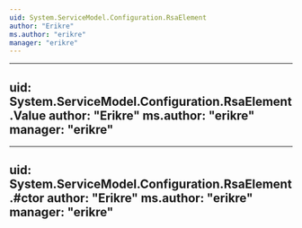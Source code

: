 ```yaml
---
uid: System.ServiceModel.Configuration.RsaElement
author: "Erikre"
ms.author: "erikre"
manager: "erikre"
---
```


---
uid: System.ServiceModel.Configuration.RsaElement.Value
author: "Erikre"
ms.author: "erikre"
manager: "erikre"
---

---
uid: System.ServiceModel.Configuration.RsaElement.#ctor
author: "Erikre"
ms.author: "erikre"
manager: "erikre"
---
